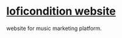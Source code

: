 # [loficondition website](https://maximosan.github.io/loficondition/)

website for music marketing platform.